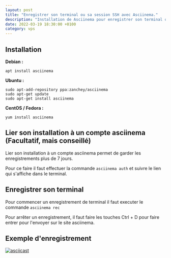 ```yaml
---
layout: post
title: "Enregistrer son terminal ou sa session SSH avec Asciinema."
description: "Installation de Asciinema pour enregistrer son terminal ou sa session SSH et partager l'enregistrement."
date: 2022-03-19 18:30:00 +0100
category: vps
---
```


## Installation 

**Debian :**

```apt install asciinema```

**Ubuntu :**

```
sudo apt-add-repository ppa:zanchey/asciinema
sudo apt-get update
sudo apt-get install asciinema
```

**CentOS / Fedora :**

```yum install asciinema```

## Lier son installation à un compte asciinema (Facultatif, mais conseillé)

Lier son installation à un compte asciinema permet de garder les enregistrements plus de 7 jours.

Pour ce faire il faut effectuer la commande `asciinema auth` et suivre le lien qui s'affiche dans le terminal.

## Enregistrer son terminal

Pour commencer un enregistrement de terminal il faut executer le commande `asciinema rec`

Pour arrêter un enregistrement, il faut faire les touches Ctrl + D pour faire entrer pour l'envoyer sur le site asciinema.

## Exemple d'enregistrement

[![asciicast](https://asciinema.org/a/7ZhYLqNKKIcc7nmeIrOHbUJwT.svg)](https://asciinema.org/a/7ZhYLqNKKIcc7nmeIrOHbUJwT)